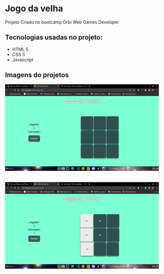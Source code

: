 # Jogo da velha
Projeto Criado no bootcamp Órbi Web Games Developer

## Tecnologias usadas no projeto:
 * HTML 5
 * CSS 3
 * Javascript

## Imagens do projetos

<img src="./assets/Capturadetelade2022-03-3111-26-49.png">
<br>
<br>
<br>
<img src="./assets/Capturadetelade2022-03-3111-27-32.png">